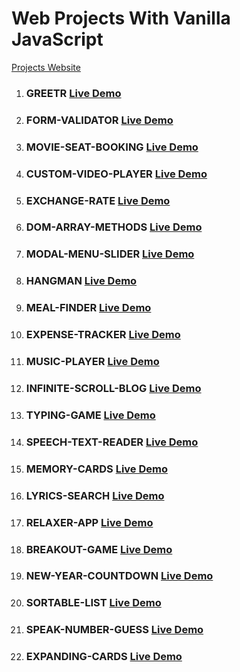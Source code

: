 # Web Projects With Vanilla JavaScript

[Projects Website](https://nasiriqbaluk.github.io/js-projects)

1. ### GREETR [Live Demo](https://nasiriqbaluk.github.io/js-projects/greetr/)

1. ### FORM-VALIDATOR [Live Demo](https://nasiriqbaluk.github.io/js-projects/form-validator/)

1. ### MOVIE-SEAT-BOOKING [Live Demo](https://nasiriqbaluk.github.io/js-projects/movie-seat-booking/)

1. ### CUSTOM-VIDEO-PLAYER [Live Demo](https://nasiriqbaluk.github.io/js-projects/custom-video-player/)

1. ### EXCHANGE-RATE [Live Demo](https://nasiriqbaluk.github.io/js-projects/exchange-rate/)

1. ### DOM-ARRAY-METHODS [Live Demo](https://nasiriqbaluk.github.io/js-projects/dom-array-methods/)

1. ### MODAL-MENU-SLIDER [Live Demo](https://nasiriqbaluk.github.io/js-projects/modal-menu-slider/)

1. ### HANGMAN [Live Demo](https://nasiriqbaluk.github.io/js-projects/hangman/)

1. ### MEAL-FINDER [Live Demo](https://nasiriqbaluk.github.io/js-projects/meal-finder/)

1. ### EXPENSE-TRACKER [Live Demo](https://nasiriqbaluk.github.io/js-projects/expense-tracker/)

1. ### MUSIC-PLAYER [Live Demo](https://nasiriqbaluk.github.io/js-projects/music-player/)

1. ### INFINITE-SCROLL-BLOG [Live Demo](https://nasiriqbaluk.github.io/js-projects/infinite-scroll-blog/)

1. ### TYPING-GAME [Live Demo](https://nasiriqbaluk.github.io/js-projects/typing-game/)

1. ### SPEECH-TEXT-READER [Live Demo](https://nasiriqbaluk.github.io/js-projects/speech-text-reader/)

1. ### MEMORY-CARDS [Live Demo](https://nasiriqbaluk.github.io/js-projects/memory-cards/)

1. ### LYRICS-SEARCH [Live Demo](https://nasiriqbaluk.github.io/js-projects/lyrics-search/)

1. ### RELAXER-APP [Live Demo](https://nasiriqbaluk.github.io/js-projects/relaxer-app/)

1. ### BREAKOUT-GAME [Live Demo](https://nasiriqbaluk.github.io/js-projects/breakout-game/)

1. ### NEW-YEAR-COUNTDOWN [Live Demo](https://nasiriqbaluk.github.io/js-projects/new-year-countdown/)

1. ### SORTABLE-LIST [Live Demo](https://nasiriqbaluk.github.io/js-projects/sortable-list/)

1. ### SPEAK-NUMBER-GUESS [Live Demo](https://nasiriqbaluk.github.io/js-projects/speak-number-guess/)

1. ### EXPANDING-CARDS [Live Demo](https://nasiriqbaluk.github.io/js-projects/expanding-cards/)
